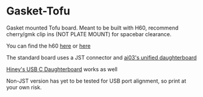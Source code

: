 # Gasket-Tofu

 Gasket mounted Tofu board.
 Meant to be built with H60, recommend cherry/gmk clip ins (NOT PLATE MOUNT) for spacebar clearance.

You can find the h60 [here](https://hineybush.com/collections/pcbs/products/h60-group-buy) or [here](https://www.apexkeyboards.ca/collections/keyboard-parts/products/h60-pcb)

The standard board uses a JST connector and [ai03's unified daughterboard](https://github.com/ai03-2725/Unified-Daughterboard)

[Hiney's USB C Daughterboard](https://hineybush.com/collections/pcbs/products/usb-c-daughterboard) works as well

Non-JST version has yet to be tested for USB port alignment, so print at your own risk.
